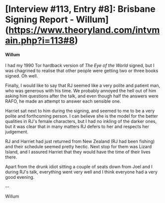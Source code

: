 # [Interview #113, Entry #8]: Brisbane Signing Report - Willum](https://www.theoryland.com/intvmain.php?i=113#8)

#### Willum

I had my 1990 Tor hardback version of
*The Eye of the World*
signed, but I was chagrined to realise that other people were getting two or three books signed. Oh well.

Finally, I would like to say that RJ seemed like a very polite and patient man, who was generous with his time. We probably annoyed the hell out of him asking him questions after the talk, and even though half the answers were RAFO, he made an attempt to answer each sensible one.

Harriet sat next to him during the signing, and seemed to me to be a very polite and forthcoming person. I can believe she is the model for the better qualities in RJ's female characters, but I had no inkling of the darker ones, but it was clear that in many matters RJ defers to her and respects her judgement.

RJ and Harriet had just returned from New Zealand (RJ had been fishing) and their schedule seemed pretty hectic. Next stop for them was Lizard Island, and I assured Harriet that they would have the time of their lives there.

Apart from the drunk idiot sitting a couple of seats down from Joel and I during RJ's talk, everything went very well and I think everyone had a very good evening.

--

Willum

